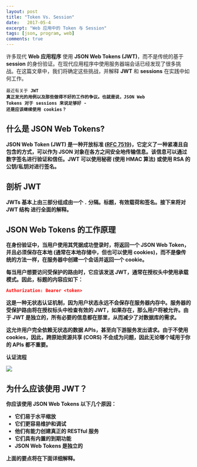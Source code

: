 ```yaml
---
layout: post
title: "Token Vs. Session"
date:   2017-05-4
excerpt: "Web 应用中的 Token 与 Session"
tags: [json, program, web]
comments: true
---
```


许多现代 **Web 应用程序** 使用 **JSON Web Tokens (JWT)**，而不是传统的基于 **session** 的身份验证。在现代应用程序中使用服务器端会话已经发现了很多挑战。在这篇文章中，我们将确定这些挑战，并解释 **JWT** 和 **sessions** 在实践中如何工作。

<code class="highlighter-rouge">最近有关于 <strong>JWT</stong> 真正发光的用例以及那些做得不好的工作的争议。也就是说，<strong>JSON Web Tokens</strong> 对于 <strong>sessions</strong> 来说足够好 - 还是应该继续使用 <strong>cookies</strong>？</code>

## 什么是 JSON Web Tokens?

**JSON Web Token (JWT)** 是一种开放标准 ([RFC 7519](https://tools.ietf.org/html/rfc7519))，它定义了一种紧凑且自包含的方式，可以作为 **JSON** 对象在各方之间安全地传输信息。该信息可以通过数字签名进行验证和信任。**JWT** 可以使用秘密 (使用 **HMAC** 算法) 或使用 **RSA** 的公钥/私钥对进行签名。

## 剖析 JWT

**JWTs** 基本上由三部分组成由一个 `.` 分隔。标题，有效载荷和签名。接下来将对 **JWT 结构** 进行全面的解释。

## JSON Web Tokens 的工作原理

在身份验证中，当用户使用其凭据成功登录时，将返回一个 **JSON Web Token**，并且必须保存在本地 (通常在本地存储中，但也可以使用 **cookies**)，而不是像传统的方法一样，在服务器中创建一个会话并返回一个 **cookie**。

每当用户想要访问受保护的路由时，它应该发送 **JWT**，通常在授权头中使用承载模式。因此，标题的内容应如下：

```json
Authorization: Bearer <token>
```

这是一种无状态认证机制，因为用户状态永远不会保存在服务器内存中。服务器的受保护路由将在授权标头中检查有效的 **JWT**，如果存在，那么用户将被允许。由于 **JWT** 是独立的，所有必要的信息都在那里，从而减少了对数据库的需求。

这允许用户完全依赖无状态的数据 APIs，甚至向下游服务发出请求。由于不使用 cookies，因此，跨原始资源共享 **(CORS)** 不会成为问题，因此无论哪个域用于你的 APIs 都不重要。

**认证流程**

![](http://imgur.com/VBQMuz9.png)

## 为什么应该使用 JWT？

你应该使用 **JSON Web Tokens** 以下几个原因：

- 它们易于水平缩放
- 它们更容易维护和调试
- 他们有能力创建真正的 **RESTful** 服务
- 它们具有内置的到期功能
- **JSON Web Tokens** 是独立的

上面的要点将在下面详细解释。

